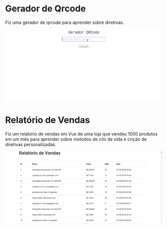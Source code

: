 # Gerador de Qrcode

Fiz uma gerador de qrcode para aprender sobre diretivas.

![Alt Text](./assets/GeradordeQrcode.gif)

# Relatório de Vendas

Fiz um relatório de vendas em Vue de uma loja que vendeu 1000 produtos em um mês para aprender sobre metodos de cilo de vida e crição de diretivas personalizadas.

![Alt Text](./assets/Relatoriodevendas.gif)
